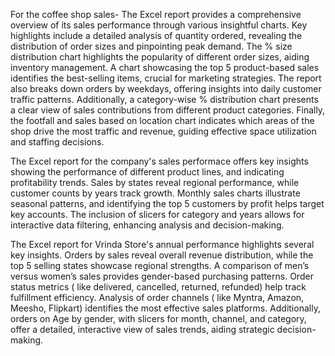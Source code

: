 For the coffee shop sales- The Excel report provides a comprehensive overview of its sales performance through various insightful charts. 
Key highlights include a detailed analysis of quantity ordered, revealing the distribution of order sizes and pinpointing peak demand. 
The % size distribution chart highlights the popularity of different order sizes, aiding inventory management. 
A chart showcasing the top 5 product-based sales identifies the best-selling items, crucial for marketing strategies. 
The report also breaks down orders by weekdays, offering insights into daily customer traffic patterns. Additionally, a category-wise % distribution chart presents a clear view of sales contributions from different product categories. 
Finally, the footfall and sales based on location chart indicates which areas of the shop drive the most traffic and revenue, guiding effective space utilization and staffing decisions.

The Excel report for the company's sales performace offers key insights showing the performance of different product lines, and indicating profitability trends.
Sales by states reveal regional performance, while customer counts by years track growth. 
Monthly sales charts illustrate seasonal patterns, and identifying the top 5 customers by profit helps target key accounts. 
The inclusion of slicers for category and years allows for interactive data filtering, enhancing analysis and decision-making.

The Excel report for Vrinda Store's annual performance highlights several key insights. 
Orders by sales reveal overall revenue distribution, while the top 5 selling states showcase regional strengths. 
A comparison of men’s versus women’s sales provides gender-based purchasing patterns. 
Order status metrics ( like delivered, cancelled, returned, refunded) help track fulfillment efficiency. 
Analysis of order channels ( like Myntra, Amazon, Meesho, Flipkart) identifies the most effective sales platforms. 
Additionally, orders on Age by gender, with slicers for month, channel, and category, offer a detailed, interactive view of sales trends, aiding strategic decision-making.














